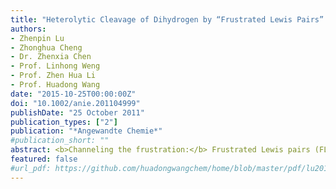 ```yaml
---
title: "Heterolytic Cleavage of Dihydrogen by “Frustrated Lewis Pairs” Comprising Bis (2, 4, 6-tris (trifluoromethyl) phenyl) borane and Amines: Stepwise versus Concerted Mechanism"
authors:
- Zhenpin Lu
- Zhonghua Cheng
- Dr. Zhenxia Chen
- Prof. Linhong Weng 
- Prof. Zhen Hua Li  
- Prof. Huadong Wang
date: "2015-10-25T00:00:00Z"
doi: "10.1002/anie.201104999"
publishDate: "25 October 2011"
publication_types: ["2"]
publication: "*Angewandte Chemie*"
#publication_short: ""
abstract: <b>Channeling the frustration:</b> Frustrated Lewis pairs (FLPs) consisting of ArF<sub>2</sub>BH <b>1</b> with NEt<sub>3</sub> or DABCO can activate H<sub>2</sub> under mild conditions. Theoretical calculations suggest two distinct reaction pathways for these two FLPs. For the “more frustrated” ArF<sub>2</sub>BH/NEt<sub>3</sub>, H<sub>2</sub> is activated in a stepwise manner; for the “less frustrated” ArF<sub>2</sub>BH/DABCO, H<sub>2</sub> is activated in a concerted fashion (see scheme).
featured: false
#url_pdf: https://github.com/huadongwangchem/home/blob/master/pdf/lu2011.pdf
---
```


